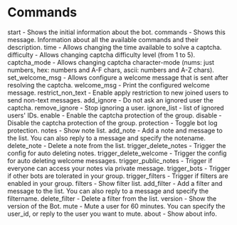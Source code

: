 # Commands

start - Shows the initial information about the bot.
commands - Shows this message. Information about all the available commands and their description.
time - Allows changing the time available to solve a captcha.
difficulty - Allows changing captcha difficulty level (from 1 to 5).
captcha_mode - Allows changing captcha character-mode (nums: just numbers, hex: numbers and A-F chars, ascii: numbers and A-Z chars).
set_welcome_msg - Allows configure a welcome message that is sent after resolving the captcha.
welcome_msg - Print the configured welcome message.
restrict_non_text - Enable apply restriction to new joined users to send non-text messages.
add_ignore - Do not ask an ignored user the captcha.
remove_ignore - Stop ignoring a user.
ignore_list - list of ignored users' IDs.
enable - Enable the captcha protection of the group.
disable - Disable the captcha protection of the group.
protection - Toggle bot log protection.
notes - Show note list.
add_note - Add a note and message to the list. You can also reply to a message and specify the notename.
delete_note - Delete a note from the list.
trigger_delete_notes - Trigger the config for auto deleting notes.
trigger_delete_welcome - Trigger the config for auto deleting welcome messages.
trigger_public_notes - Trigger if everyone can access your notes via private message.
trigger_bots - Trigger if other bots are tolerated in your group.
trigger_filters - Trigger if filters are enabled in your group.
filters - Show filter list.
add_filter - Add a filter and message to the list. You can also reply to a message and specify the filtername.
delete_filter - Delete a filter from the list.
version - Show the version of the Bot.
mute - Mute a user for 60 minutes. You can specify the user_id, or reply to the user you want to mute.
about - Show about info.